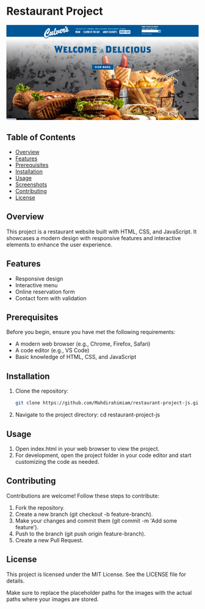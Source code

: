 # Restaurant Project

![Project Preview](./imgs/screenshot.png)

## Table of Contents
- [Overview](#overview)
- [Features](#features)
- [Prerequisites](#prerequisites)
- [Installation](#installation)
- [Usage](#usage)
- [Screenshots](#screenshots)
- [Contributing](#contributing)
- [License](#license)

## Overview
This project is a restaurant website built with HTML, CSS, and JavaScript. It showcases a modern design with responsive features and interactive elements to enhance the user experience.

## Features
- Responsive design
- Interactive menu
- Online reservation form
- Contact form with validation

## Prerequisites
Before you begin, ensure you have met the following requirements:
- A modern web browser (e.g., Chrome, Firefox, Safari)
- A code editor (e.g., VS Code)
- Basic knowledge of HTML, CSS, and JavaScript

## Installation
1. Clone the repository:
   ```bash
   git clone https://github.com/Mahdirahimiam/restaurant-project-js.git

2. Navigate to the project directory:
   cd restaurant-project-js

## Usage
1. Open index.html in your web browser to view the project.
2. For development, open the project folder in your code editor and start customizing the code as needed.

## Contributing
Contributions are welcome! Follow these steps to contribute:

1. Fork the repository.
2. Create a new branch (git checkout -b feature-branch).
3. Make your changes and commit them (git commit -m 'Add some feature').
4. Push to the branch (git push origin feature-branch).
5. Create a new Pull Request.

## License

This project is licensed under the MIT License. See the LICENSE file for details.


Make sure to replace the placeholder paths for the images with the actual paths where your images are stored.

